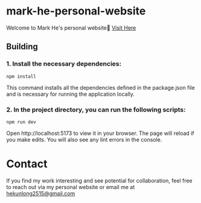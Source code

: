# mark-he-personal-website
Welcome to Mark He's personal website👏 [Visit Here](https://mark2515.github.io/)

## Building
### 1. Install the necessary dependencies:
```
npm install
```
This command installs all the dependencies defined in the package.json file and is necessary for running the application locally.

### 2. In the project directory, you can run the following scripts:
```
npm run dev
```
Open http://localhost:5173 to view it in your browser. The page will reload if you make edits. You will also see any lint errors in the console.

# Contact
If you find my work interesting and see potential for collaboration, feel free to reach out via my personal website or email me at hekunlong2515@gmail.com

